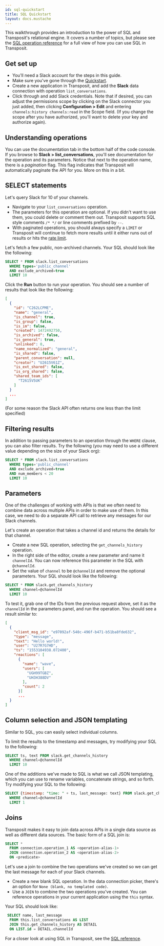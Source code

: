 ```yaml
---
id: sql-quickstart
title: SQL Quickstart
layout: docs.mustache
---
```


This walkthrough provides an introduction to the power of SQL and Transposit's relational engine. It covers a number of topics, but please see the [SQL operation reference](/docs/references/sql-operations) for a full view of how you can use SQL in Transposit.

## Get set up

* You'll need a Slack account for the steps in this guide.
* Make sure you've gone through the [Quickstart](/docs/get-started/quickstart).
* Create a new application in Transposit, and add the **Slack** data connection with operation `list_conversations`.
* Click through and add Slack credentials. Note that if desired, you can adjust the permissions scope by clicking on the Slack connector you just added, then clicking **Configuration > Edit** and entering `channels:history channels:read` in the Scope field. (If you change the scope after you have authorized, you'll want to delete your key and authorize again).

## Understanding operations

You can use the documentation tab in the bottom half of the code console. If you browse to **Slack > list_conversations**, you'll see documentation for the operation and its parameters. Notice that next to the operation name, there is a _pagination_ flag. This flag indicates that Transposit will automatically paginate the API for you. More on this in a bit.

## SELECT statements

Let's query Slack for 10 of your channels.

* Navigate to your `list_conversations` operation.
* The parameters for this operation are optional. If you didn't want to use them, you could delete or comment them out. Transposit supports SQL style comments `/* */` or line comments prefixed by `--`.
* With paginated operations, you should always specify a `LIMIT` or Transposit will continue to fetch more results until it either runs out of results or hits the [rate limit](/docs/references/faq).

Let's fetch a few public, non-archived channels. Your SQL should look like the following:

```sql
SELECT * FROM slack.list_conversations
  WHERE types='public_channel'
  AND exclude_archived=true
  LIMIT 10
```

Click the **Run** button to run your operation. You should see a number of results that look like the following:

```json
[
  {
    "id": "C262LCPME",
    "name": "general",
    "is_channel": true,
    "is_group": false,
    "is_im": false,
    "created": 1472492750,
    "is_archived": false,
    "is_general": true,
    "unlinked": 0,
    "name_normalized": "general",
    "is_shared": false,
    "parent_conversation": null,
    "creator": "U2615V61Z",
    "is_ext_shared": false,
    "is_org_shared": false,
    "shared_team_ids": [
      "T2615V5UK"
    ]
  }
  ...
]
```
(For some reason the Slack API often returns one less than the limit specified)

## Filtering results

In addition to passing parameters to an operation through the `WHERE` clause, you can also filter results. Try the following (you may need to use a different value depending on the size of your Slack org):

```sql
SELECT * FROM slack.list_conversations
  WHERE types='public_channel'
  AND exclude_archived=true
  AND num_members < 20
  LIMIT 10
```

## Parameters

One of the challenges of working with APIs is that we often need to combine data across multiple APIs in order to make use of them. In this case, we need to do a separate API call to retrieve any messages for our Slack channels.

Let's create an operation that takes a channel id and returns the details for that channel.

* Create a new SQL operation, selecting the `get_channels_history` operation.
* In the right side of the editor, create a new parameter and name it `channelId`. You can now reference this parameter in the SQL with `@channelId`.
* Set the value of `channel` to be `@channelId` and remove the optional parameters. Your SQL should look like the following:

```sql
SELECT * FROM slack.get_channels_history
  WHERE channel=@channelId
  LIMIT 10
```

To test it, grab one of the IDs from the previous request above, set it as the `channelId` in the parameters panel, and run the operation. You should see a result similar to:

```json
[
  {
    "client_msg_id": "e97092af-540c-496f-b471-b51ba8fde632",
    "type": "message",
    "text": "Hello world!",
    "user": "U27R7G7HD",
    "ts": "1553104938.072400",
    "reactions": [
      {
        "name": "wave",
        "users": [
          "UGH99TGBZ",
          "UH3H388DV"
        ],
        "count": 2
      }]
      ...
  }
]
```

## Column selection and JSON templating

Similar to SQL, you can easily select individual columns.

To limit the results to the timestamp and messages, try modifying your SQL to the following:

```sql
SELECT ts, text FROM slack.get_channels_history
  WHERE channel=@channelId
  LIMIT 10
```

One of the additions we've made to SQL is what we call JSON templating, which you can use to rename variables, concatenate strings, and so forth. Try modifying your SQL to the following:

```sql
SELECT {timestamp: "time: " + ts, last_message: text} FROM slack.get_channels_history
  WHERE channel=@channelId
  LIMIT 1
```

## Joins

Transposit makes it easy to join data across APIs in a single data source as well as different data sources. The basic form of a SQL join is:

```sql
SELECT *
  FROM connection.operation_1 AS <operation-alias-1>
  JOIN connection.operation_2 AS <operation-alias-2>
  ON <predicate>
```

Let's use a join to combine the two operations we've created so we can get the last message for each of your Slack channels.
* Create a new blank SQL operation. In the data connection picker, there's an option for `None (blank, no templated code)`.
* Use a `JOIN` to combine the two operations you've created. You can reference operations in your current application using the `this` syntax.

Your SQL should look like:

```sql
 SELECT name, last_message
  FROM this.list_conversations AS LIST
  JOIN this.get_channels_history AS DETAIL
  ON LIST.id = DETAIL.channelId
```

For a closer look at using SQL in Transposit, see the [SQL reference](/docs/references/sql-operations). 
